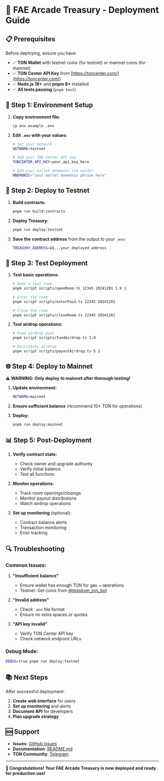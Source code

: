 # 🚀 FAE Arcade Treasury - Deployment Guide

## 📋 **Prerequisites**

Before deploying, ensure you have:

- ✅ **TON Wallet** with testnet coins (for testnet) or mainnet coins (for mainnet)
- ✅ **TON Center API Key** from [https://toncenter.com/](https://toncenter.com/)
- ✅ **Node.js 18+** and **pnpm 8+** installed
- ✅ **All tests passing** (`pnpm test`)

## 🔧 **Step 1: Environment Setup**

1. **Copy environment file:**
   ```bash
   cp env.example .env
   ```

2. **Edit `.env` with your values:**
   ```bash
   # Set your network
   NETWORK=testnet
   
   # Add your TON Center API key
   TONCENTER_API_KEY=your_api_key_here
   
   # Add your wallet mnemonic (24 words)
   MNEMONIC="your wallet mnemonic phrase here"
   ```

## 🚀 **Step 2: Deploy to Testnet**

1. **Build contracts:**
   ```bash
   pnpm run build:contracts
   ```

2. **Deploy Treasury:**
   ```bash
   pnpm run deploy:testnet
   ```

3. **Save the contract address** from the output to your `.env`:
   ```bash
   TREASURY_ADDRESS=EQ...your_deployed_address
   ```

## 🧪 **Step 3: Test Deployment**

1. **Test basic operations:**
   ```bash
   # Open a test room
   pnpm script scripts/openRoom.ts 12345 20241201 1.0 1
   
   # Enter the room
   pnpm script scripts/enterPaid.ts 12345 20241201
   
   # Close the room
   pnpm script scripts/closeRoom.ts 12345 20241201
   ```

2. **Test airdrop operations:**
   ```bash
   # Fund airdrop pool
   pnpm script scripts/fundAirdrop.ts 1.0
   
   # Distribute airdrop
   pnpm script scripts/payoutAirdrop.ts 5 3
   ```

## 🌐 **Step 4: Deploy to Mainnet**

⚠️ **WARNING: Only deploy to mainnet after thorough testing!**

1. **Update environment:**
   ```bash
   NETWORK=mainnet
   ```

2. **Ensure sufficient balance** (recommend 10+ TON for operations)

3. **Deploy:**
   ```bash
   pnpm run deploy:mainnet
   ```

## 📊 **Step 5: Post-Deployment**

1. **Verify contract state:**
   - Check owner and upgrade authority
   - Verify initial balance
   - Test all functions

2. **Monitor operations:**
   - Track room openings/closings
   - Monitor payout distributions
   - Watch airdrop operations

3. **Set up monitoring** (optional):
   - Contract balance alerts
   - Transaction monitoring
   - Error tracking

## 🔍 **Troubleshooting**

### **Common Issues:**

1. **"Insufficient balance"**
   - Ensure wallet has enough TON for gas + operations
   - Testnet: Get coins from [@testgiver_ton_bot](https://t.me/testgiver_ton_bot)

2. **"Invalid address"**
   - Check `.env` file format
   - Ensure no extra spaces or quotes

3. **"API key invalid"**
   - Verify TON Center API key
   - Check network endpoint URLs

### **Debug Mode:**
```bash
DEBUG=true pnpm run deploy:testnet
```

## 📚 **Next Steps**

After successful deployment:

1. **Create web interface** for users
2. **Set up monitoring** and alerts
3. **Document API** for developers
4. **Plan upgrade strategy**

## 🆘 **Support**

- **Issues**: [GitHub Issues](https://github.com/your-org/fae-ton/issues)
- **Documentation**: [README.md](README.md)
- **TON Community**: [Telegram](https://t.me/tonblockchain)

---

**🎉 Congratulations! Your FAE Arcade Treasury is now deployed and ready for production use!** 